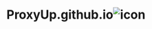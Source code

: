# ProxyUp.github.io![icon](https://github.com/ProxyUp/ProxyUp.github.io/assets/139276731/f03243ee-ae49-40e3-b3ed-5e9ecbfc795f)
